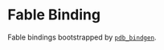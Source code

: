 # Fable Binding

Fable bindings bootstrapped by [`pdb_bindgen`](https://github.com/jamen/pdb_bindgen).